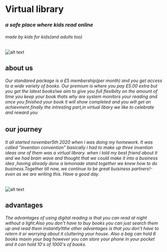 # Virtual library
### *a safe place where kids read online*
###### *made by kids for kids*(and adults too)

![alt text](https://media4.picsearch.com/is?HsKcmSO0quiQiRfD5z8WjCU-RirLJuSk1zTEI2SDEjc&height=341)


## about us 
###### Our standared package is a £5 membership(per month) and you get access to a wide variety of books. Our premium is where you pay £5.00 extra but you get the latest books!we aim to give you  full flexibilty on the amount of time you keep your book thats why are system monitors your reading and once you finished your book it will show completed and you will get an achievment.finally the intresting part,in virtual libary we like to celebrate and reward you  

## our journey
###### It all started november5th 2020 when i  was doing my  homework. It was called "invention convention" basically i had to make up three invention ideas one of them was a virtual library. when i told my best friend about it and we had brain wave and thought that we could make it into a business idea ,having already done a lemonade stand together we knew how to do business.Together till now, we continue to be great buisiness partners!-even as we are writing this. Have a good day. 

![alt text](https://www.booktrust.org.uk/globalassets/images/b-heart-images/hero-banner/anjan-sarkar-illustration-of-boy-reading-b-heart.png?w=435&h=435&mode=crop&quality=70anchor=middlecenter)

## advantages 

###### The advantages of using digital reading is that you can read at night without a light.Also you don't have to buy books you can just search them up and read them instantly!tthe other advantages is that you don't have to retern it or worrying about it cluttering your house. Also a bag can hold 6 books maxin your bag however you can store your phone in your pocket and it can hold 10's of 1000's of books.


